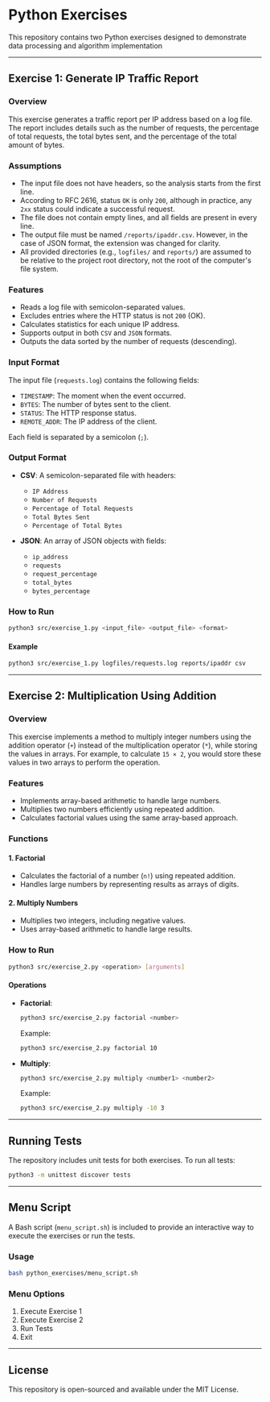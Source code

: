 # Python Exercises

This repository contains two Python exercises designed to demonstrate data processing and algorithm implementation

---

## **Exercise 1: Generate IP Traffic Report**

### **Overview**
This exercise generates a traffic report per IP address based on a log file. The report includes details such as the number of requests, the percentage of total requests, the total bytes sent, and the percentage of the total amount of bytes.

### **Assumptions**
- The input file does not have headers, so the analysis starts from the first line.
- According to RFC 2616, status `OK` is only `200`, although in practice, any `2xx` status could indicate a successful request.
- The file does not contain empty lines, and all fields are present in every line.
- The output file must be named `/reports/ipaddr.csv`. However, in the case of JSON format, the extension was changed for clarity.
- All provided directories (e.g., `logfiles/` and `reports/`) are assumed to be relative to the project root directory, not the root of the computer's file system.

### **Features**
- Reads a log file with semicolon-separated values.
- Excludes entries where the HTTP status is not `200` (OK).
- Calculates statistics for each unique IP address.
- Supports output in both `CSV` and `JSON` formats.
- Outputs the data sorted by the number of requests (descending).

### **Input Format**
The input file (`requests.log`) contains the following fields:
- `TIMESTAMP`: The moment when the event occurred.
- `BYTES`: The number of bytes sent to the client.
- `STATUS`: The HTTP response status.
- `REMOTE_ADDR`: The IP address of the client.

Each field is separated by a semicolon (`;`).

### **Output Format**
- **CSV**: A semicolon-separated file with headers:
  - `IP Address`
  - `Number of Requests`
  - `Percentage of Total Requests`
  - `Total Bytes Sent`
  - `Percentage of Total Bytes`

- **JSON**: An array of JSON objects with fields:
  - `ip_address`
  - `requests`
  - `request_percentage`
  - `total_bytes`
  - `bytes_percentage`

### **How to Run**
```bash
python3 src/exercise_1.py <input_file> <output_file> <format>
```

#### **Example**
```bash
python3 src/exercise_1.py logfiles/requests.log reports/ipaddr csv
```

---

## **Exercise 2: Multiplication Using Addition**

### **Overview**
This exercise implements a method to multiply integer numbers using the addition operator (`+`) instead of the multiplication operator (`*`), while storing the values in arrays. For example, to calculate `15 × 2`, you would store these values in two arrays to perform the operation.

### **Features**
- Implements array-based arithmetic to handle large numbers.
- Multiplies two numbers efficiently using repeated addition.
- Calculates factorial values using the same array-based approach.

### **Functions**
#### **1. Factorial**
- Calculates the factorial of a number (`n!`) using repeated addition.
- Handles large numbers by representing results as arrays of digits.

#### **2. Multiply Numbers**
- Multiplies two integers, including negative values.
- Uses array-based arithmetic to handle large results.

### **How to Run**
```bash
python3 src/exercise_2.py <operation> [arguments]
```

#### **Operations**
- **Factorial**:
  ```bash
  python3 src/exercise_2.py factorial <number>
  ```
  Example:
  ```bash
  python3 src/exercise_2.py factorial 10
  ```

- **Multiply**:
  ```bash
  python3 src/exercise_2.py multiply <number1> <number2>
  ```
  Example:
  ```bash
  python3 src/exercise_2.py multiply -10 3
  ```

---

## **Running Tests**
The repository includes unit tests for both exercises. To run all tests:
```bash
python3 -m unittest discover tests
```

---

## **Menu Script**
A Bash script (`menu_script.sh`) is included to provide an interactive way to execute the exercises or run the tests.

### **Usage**
```bash
bash python_exercises/menu_script.sh
```

### **Menu Options**
1. Execute Exercise 1
2. Execute Exercise 2
3. Run Tests
4. Exit

---

## **License**
This repository is open-sourced and available under the MIT License.

